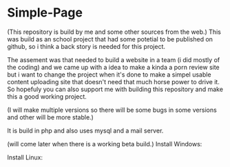 # Simple-Page

(This repository is build by me and some other sources from the web.)
This was build as an school project that had some potetial to be published on github, so i think a back story is needed for this project.

The assement was that needed to build a website in a team (i did mostly of the coding) and we came up with a idea to make a kinda a porn review site but i want to change the project when it's done to make a simpel usable content uploading site that doesn't need that much horse power to drive it. So hopefuly you can also support me with building this repository and make this a good working project.

(I will make multiple versions so there will be some bugs in some versions and other will be more stable.)


It is build in php and also uses mysql and a mail server.

(will come later when there is a working beta build.)
Install Windows:

Install Linux:
